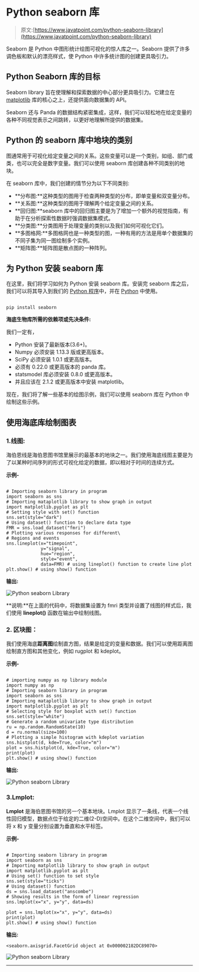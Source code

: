 # Python seaborn 库

> 原文:[https://www.javatpoint.com/python-seaborn-library](https://www.javatpoint.com/python-seaborn-library)

Seaborn 是 Python 中图形统计绘图可视化的惊人库之一。Seaborn 提供了许多调色板和默认的漂亮样式，使 Python 中许多统计图的创建更具吸引力。

## Python Seaborn 库的目标

Seaborn library 旨在使理解和探索数据的中心部分更具吸引力。它建立在 [matplotlib](https://www.javatpoint.com/matplotlib) 库的核心之上，还提供面向数据集的 API。

Seaborn 还与 Panda 的数据结构紧密集成，这样，我们可以轻松地在给定变量的各种不同视觉表示之间跳转，以更好地理解所提供的数据集。

## Python 的 seaborn 库中地块的类别

图通常用于可视化给定变量之间的关系。这些变量可以是一个类别，如组、部门或类，也可以完全是数字变量。我们可以使用 seaborn 库创建各种不同类别的地块。

在 seaborn 库中，我们创建的情节分为以下不同类别:

*   **分布图:**这种类型的图用于检查两种类型的分布，即单变量和双变量分布。
*   **关系图:**这种类型的图用于理解两个给定变量之间的关系。
*   **回归图:**seaborn 库中的回归图主要是为了增加一个额外的视觉指南，有助于在分析探索性数据时强调数据集模式。
*   **分类图:**分类图用于处理变量的类别以及我们如何可视化它们。
*   **多图格网:**多图格网也是一种类型的图，一种有用的方法是用单个数据集的不同子集为同一图绘制多个实例。
*   **矩阵图:**矩阵图是散点图的一种阵列。

## 为 Python 安装 seaborn 库

在这里，我们将学习如何为 Python 安装 seaborn 库。安装完 seaborn 库之后，我们可以将其导入到我们的 [Python 程序](https://www.javatpoint.com/python-programs)中，并在 [Python](https://www.javatpoint.com/python-tutorial) 中使用。

```

pip install seaborn

```

**海底生物库所需的依赖项或先决条件:**

我们一定有，

*   Python 安装了最新版本(3.6+)。
*   Numpy 必须安装 1.13.3 版或更高版本。
*   SciPy 必须安装 1.0.1 或更高版本。
*   必须有 0.22.0 或更高版本的 panda 库。
*   statsmodel 库必须安装 0.8.0 或更高版本。
*   并且应该在 2.1.2 或更高版本中安装 matplotlib。

现在，我们将了解一些基本的绘图示例，我们可以使用 seaborn 库在 Python 中绘制这些示例。

## 使用海底库绘制图表

### 1.线图:

海伯恩线是海伯恩图书馆里展示的最基本的地块之一。我们使用海底线图主要是为了以某种时间序列的形式可视化给定的数据，即以相对于时间的连续方式。

**示例-**

```

# Importing seaborn library in program
import seaborn as sns
# Importing mataplotlib library to show graph in output
import matplotlib.pyplot as plt
# Setting style with set() function
sns.set(style="dark")
# Using dataset() function to declare data type
FMR = sns.load_dataset("fmri")
# Plotting various responses for different\
# Regions and events
sns.lineplot(x="timepoint",
             y="signal",
             hue="region",
             style="event",
             data=FMR) # using lineplot() function to create line plot
plt.show() # using show() function

```

**输出:**

![Python seaborn Library](img/d301dceb3deffbcdb7ef2696511c37a2.png)

**说明:**在上面的代码中，将数据集设置为 fmri 类型并设置了线图的样式后，我们使用 **lineplot()** 函数在输出中绘制线图。

### 2\. 区块图：

我们使用海底**距离图**绘制直方图，结果是给定的变量和数据。我们可以使用距离图绘制直方图和其他变化，例如 rugplot 和 kdeplot。

**示例-**

```

# importing numpy as np library module
import numpy as np
# Importing seaborn library in program
import seaborn as sns
# Importing mataplotlib library to show graph in output
import matplotlib.pyplot as plt
# Selecting style for boxplot with set() function
sns.set(style="white")
# Generate a random univariate type distribution
ru = np.random.RandomState(10)
d = ru.normal(size=100)
# Plotting a simple histogram with kdeplot variation
sns.histplot(d, kde=True, color="m")
plot = sns.histplot(d, kde=True, color="m")
print(plot)
plt.show() # using show() function

```

**输出:**

![Python seaborn Library](img/0272b0ef6f817c776186db971050219f.png)

### 3.Lmplot:

**Lmplot** 是海伯恩图书馆的另一个基本地块。Lmplot 显示了一条线，代表一个线性回归模型，数据点位于给定的二维(2-D)空间中。在这个二维空间中，我们可以将 x 和 y 变量分别设置为垂直和水平标签。

**示例-**

```

# Importing seaborn library in program
import seaborn as sns
# Importing matplotlib library to show graph in output
import matplotlib.pyplot as plt
# Using set() function to set style
sns.set(style="ticks")
# Using dataset() function
ds = sns.load_dataset("anscombe")
# Showing results in the form of linear regression
sns.lmplot(x="x", y="y", data=ds)

plot = sns.lmplot(x="x", y="y", data=ds)
print(plot)
plt.show() # using show() function

```

**输出:**

```
<seaborn.axisgrid.FacetGrid object at 0x000002182DC89070>

```

![Python seaborn Library](img/2c28982f20956d97602b2cdd3c3f9a23.png)

* * *